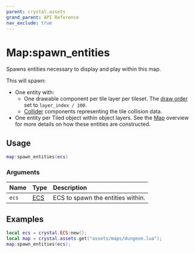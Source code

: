 ```yaml
---
parent: crystal.assets
grand_parent: API Reference
nav_exclude: true
---
```


# Map:spawn_entities

Spawns entities necessary to display and play within this map.

This will spawn:

- One entity with:
  - One drawable component per tile layer per tileset. The [draw order](/crystal/api/graphics/drawable_set_draw_order) set to `layer_index / 100`.
  - [Collider](/crystal/api/physics/collider) components representing the tile collision data.
- One entity per Tiled object within object layers. See the [Map](map) overview for more details on how these entities are constructed.

## Usage

```lua
map:spawn_entities(ecs)
```

### Arguments

| Name  | Type                        | Description                       |
| :---- | :-------------------------- | :-------------------------------- |
| `ecs` | [ECS](/crystal/api/ecs/ecs) | ECS to spawn the entities within. |

## Examples

```lua
local ecs = crystal.ECS:new();
local map = crystal.assets.get("assets/maps/dungeon.lua");
map:spawn_entities(ecs);
```
